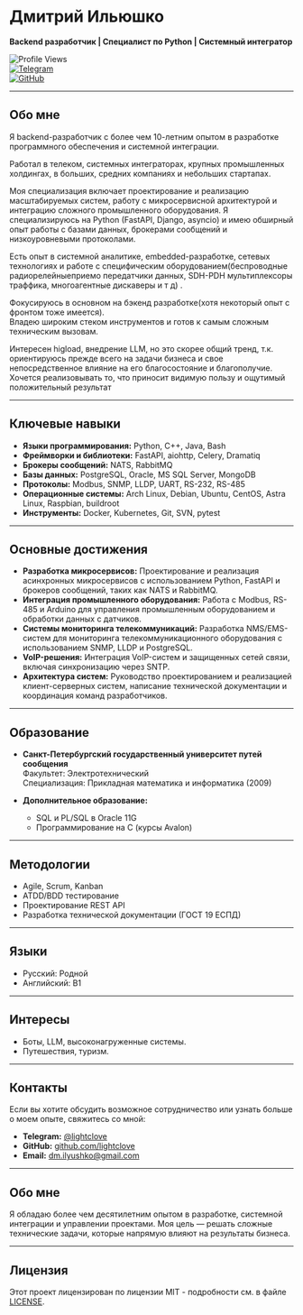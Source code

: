 # Дмитрий Ильюшко  
**Backend разработчик | Специалист по Python | Системный интегратор**

![Profile Views](https://komarev.com/ghpvc/?username=lightclove&color=blue)  
[![Telegram](https://img.shields.io/badge/Telegram-@lightclove-blue)](https://t.me/lightclove)  
[![GitHub](https://img.shields.io/badge/GitHub-lightclove-green)](https://github.com/lightclove)

---

## **Обо мне**
Я backend-разработчик с более чем 10-летним опытом в разработке программного обеспечения и системной интеграции. 

Работал в телеком, cистемных интеграторах, крупных промышленных холдингах, в больших, средних компаниях и небольших стартапах. 

Моя специализация включает проектирование и реализацию масштабируемых систем, работу с микросервисной архитектурой и интеграцию сложного промышленного оборудования. Я специализируюсь на Python (FastAPI, Django, asyncio) и имею обширный опыт работы с базами данных, брокерами сообщений и низкоуровневыми протоколами.

Есть опыт в системной аналитике, embedded-разработке, сетевых технологиях и работе с специфическим оборудованием(беспроводные радиорелейныеприемо передатчики данных, SDH-PDH мультиплексоры траффика, многоагентные дискаверы и т д) . 

Фокусируюсь в основном на бэкенд разработке(хотя некоторый опыт с фронтом тоже имеется).  
Владею широким стеком инструментов и готов к самым сложным техническим вызовам. 

Интересен higload, внедрение LLM, но это скорее общий тренд, т.к. 
ориентируюсь прежде всего на задачи бизнеса и свое непосредственное влияние на его благосостояние и благополучие.
Хочется реализовывать то, что приносит видимую пользу и ощутимый положительный результат

---

## **Ключевые навыки**
- **Языки программирования:** Python, C++, Java, Bash  
- **Фреймворки и библиотеки:** FastAPI, aiohttp, Celery, Dramatiq  
- **Брокеры сообщений:** NATS, RabbitMQ  
- **Базы данных:** PostgreSQL, Oracle, MS SQL Server, MongoDB  
- **Протоколы:** Modbus, SNMP, LLDP, UART, RS-232, RS-485  
- **Операционные системы:** Arch Linux, Debian, Ubuntu, CentOS, Astra Linux, Raspbian, buildroot  
- **Инструменты:** Docker, Kubernetes, Git, SVN, pytest  

---

## **Основные достижения**
- **Разработка микросервисов:** Проектирование и реализация асинхронных микросервисов с использованием Python, FastAPI и брокеров сообщений, таких как NATS и RabbitMQ.  
- **Интеграция промышленного оборудования:** Работа с Modbus, RS-485 и Arduino для управления промышленным оборудованием и обработки данных с датчиков.  
- **Системы мониторинга телекоммуникаций:** Разработка NMS/EMS-систем для мониторинга телекоммуникационного оборудования с использованием SNMP, LLDP и PostgreSQL.  
- **VoIP-решения:** Интеграция VoIP-систем и защищенных сетей связи, включая синхронизацию через SNTP.  
- **Архитектура систем:** Руководство проектированием и реализацией клиент-серверных систем, написание технической документации и координация команд разработчиков.  

---

## **Образование**
- **Санкт-Петербургский государственный университет путей сообщения**  
  Факультет: Электротехнический  
  Специализация: Прикладная математика и информатика (2009)  

- **Дополнительное образование:**  
  - SQL и PL/SQL в Oracle 11G  
  - Программирование на C (курсы Avalon)  

---

## **Методологии**
- Agile, Scrum, Kanban  
- ATDD/BDD тестирование  
- Проектирование REST API  
- Разработка технической документации (ГОСТ 19 ЕСПД)  

---

## **Языки**
- Русский: Родной  
- Английский: B1  

---

## **Интересы**
- Боты, LLM, высоконагруженные системы.  
- Путешествия, туризм.  

---

## **Контакты**
Если вы хотите обсудить возможное сотрудничество или узнать больше о моем опыте, свяжитесь со мной:  
- **Telegram:** [@lightclove](https://t.me/lightclove)  
- **GitHub:** [github.com/lightclove](https://github.com/lightclove)  
- **Email:** dm.ilyushko@gmail.com  

---

## **Обо мне**
Я обладаю более чем десятилетним опытом в разработке, системной интеграции и управлении проектами. Моя цель — решать сложные технические задачи, которые напрямую влияют на результаты бизнеса.  

---

## **Лицензия**
Этот проект лицензирован по лицензии MIT - подробности см. в файле [LICENSE](LICENSE).  
